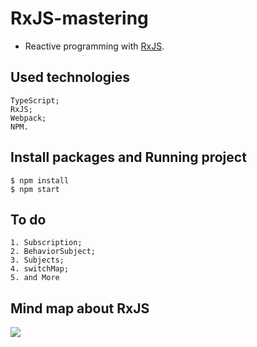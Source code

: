 # RxJS-mastering

- Reactive programming with [RxJS](https://rxjs.dev/).

## Used technologies

  ```
  TypeScript;
  RxJS;
  Webpack;
  NPM.
  ```

## Install packages and Running project

  ```
  $ npm install
  $ npm start 
  ```

## To do

  ```
  1. Subscription;
  2. BehaviorSubject;
  3. Subjects;
  4. switchMap;
  5. and More
  ```


## Mind map about RxJS

<img src="https://miro.medium.com/max/1400/1*HeOwc9fteR4oiVheE7qnAg.png">
